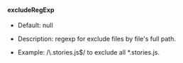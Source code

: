 #### excludeRegExp
  * Default: null

  * Description: regexp for exclude files by file's full path.

  * Example: /\\.stories.js$/ to exclude all *.stories.js.
